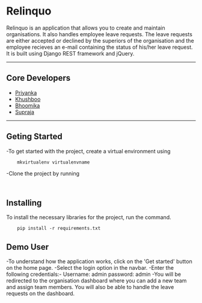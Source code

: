 # Relinquo

Relinquo is an application that allows you to create and maintain organisations. It also handles employee leave requests. The leave requests are either accepted or declined by the superiors of the organisation and the employee recieves an e-mail containing the status of his/her leave request.  
It is built using Django REST framework and jQuery. 

---

## Core Developers

- [Priyanka](priyankasgowda3@gmail.com)
- [Khushboo](khushboobhushan611@gmail.com)
- [Bhoomika](bhoomika97@gmail.com)
- [Supraja](supraja.prasad23@gmail.com)


---
## Geting Started 
-To get started with the project, create a virtual environment using 
```
	mkvirtualenv virtualenvname
```


-Clone the project by running 
```
	
```

## Installing 
To install the necessary libraries for the project, run the command.
```
	pip install -r requirements.txt
```
## Demo User
-To understand how the application works, click on the 'Get started' button on the home page. 
-Select the login option in the navbar. 
-Enter the following credentials:-
	Username: admin
	password: admin
-You will be redirected to the organisation dashboard where you can add a new team and assign team members. You will also be able to handle the leave requests on the dashboard. 




